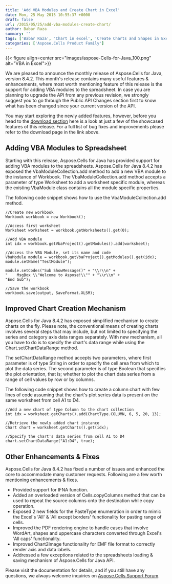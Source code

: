 ```yaml
---
title: 'Add VBA Modules and Create Chart in Excel'
date: Mon, 25 May 2015 10:55:37 +0000
draft: false
url: /2015/05/25/add-vba-modules-create-chart/
author: Babar Raza
summary: ''
tags: ['Babar Raza', 'Chart in excel', 'Create Charts and Shapes in Excel', 'VBA in Excel', 'create charts and graphs in excel']
categories: ['Aspose.Cells Product Family']
---
```




{{< figure align=center src="images/aspose-Cells-for-Java_100.png" alt="VBA in Excel">}}


We are pleased to announce the monthly release of Aspose.Cells for Java, version 8.4.2. This month's release contains many useful features & enhancements, where most worth mentioning feature of this release is the support for adding VBA modules to the spreadsheet. In case you are planning to upgrade the API from any previous revision, we strongly suggest you to go through the Public API Changes section first to know what has been changed since your current version of the API.

You may start exploring the newly added features, however, before you head to the [download section][1] here is a look at just a few of the showcased features of this release. For a full list of bug fixes and improvements please refer to the download page in the link above.

## Adding VBA Modules to Spreadsheet

Starting with this release, Aspose.Cells for Java has provided support for adding VBA modules to the spreadsheets. Aspose.Cells for Java 8.4.2 has exposed the VbaModuleCollection.add method to add a new VBA module to the instance of Workbook. The VbaModuleCollection.add method accepts a parameter of type Worksheet to add a worksheet specific module, whereas the existing VbaModule class contains all the module specific properties.

The following code snippet shows how to use the VbaModuleCollection.add method.

```
//Create new workbook
Workbook workbook = new Workbook();

//Access first worksheet
Worksheet worksheet = workbook.getWorksheets().get(0);

//Add VBA module
int idx = workbook.getVbaProject().getModules().add(worksheet);

//Access the VBA Module, set its name and code
VbaModule module = workbook.getVbaProject().getModules().get(idx);
module.setName("TestModule");

module.setCodes("Sub ShowMessage()" + "\\r\\n" +
"    MsgBox \\"Welcome to Aspose!\\"" + "\\r\\n" +
"End Sub");

//Save the workbook
workbook.save(output, SaveFormat.XLSM);

```

## Improved Chart Creation Mechanism

Aspose.Cells for Java 8.4.2 has exposed simplified mechanism to create charts on the fly. Please note, the conventional means of creating charts involves several steps that may include, but not limited to specifying the series and category axis data ranges separately. With new mechanism, all you have to do is to specify the chart's data range while using the Chart.setChartDataRange method.

The setChartDataRange method accepts two parameters, where first parameter is of type String in order to specify the cell area from which to plot the data series. The second parameter is of type Boolean that specifies the plot orientation, that is; whether to plot the chart data series from a range of cell values by row or by columns.

The following code snippet shows how to create a column chart with few lines of code assuming that the chart's plot series data is present on the same worksheet from cell A1 to D4.

```
//Add a new chart of type Column to the chart collection
int idx = worksheet.getCharts().add(ChartType.COLUMN, 6, 5, 20, 13);

//Retrieve the newly added chart instance
Chart chart = worksheet.getCharts().get(idx);

//Specify the chart's data series from cell A1 to D4
chart.setChartDataRange("A1:D4", true);

```

## Other Enhancements & Fixes

Aspose.Cells for Java 8.4.2 has fixed a number of issues and enhanced the core to accommodate many customer requests. Following are a few worth mentioning enhancements & fixes.

*   Provided support for IFNA function.
*   Added an overloaded version of Cells.copyColumns method that can be used to repeat the source columns onto the destination while copy operation.
*   Exposed 2 new fields for the PasteType enumeration in order to mimic the Excel's 'All' & 'All except borders' functionality for pasting range of cells.
*   Improved the PDF rendering engine to handle cases that involve WordArt, shapes and uppercase characters converted through Excel's 'All caps' functionality.
*   Improved Chart2Image functionality for EMF file format to correctly render axis and data labels.
*   Addressed a few exceptions related to the spreadsheets loading & saving mechanism of Aspose.Cells for Java API.

Please visit the documentation for details, and if you still have any questions, we always welcome inquiries on [Aspose.Cells Support Forum][2].




[1]: http://www.aspose.com/community/files/72/java-components/aspose.cells-for-java/entry628881.aspx "Download Aspose.Cells for Java 8.4.2"
[2]: https://forum.aspose.com/




